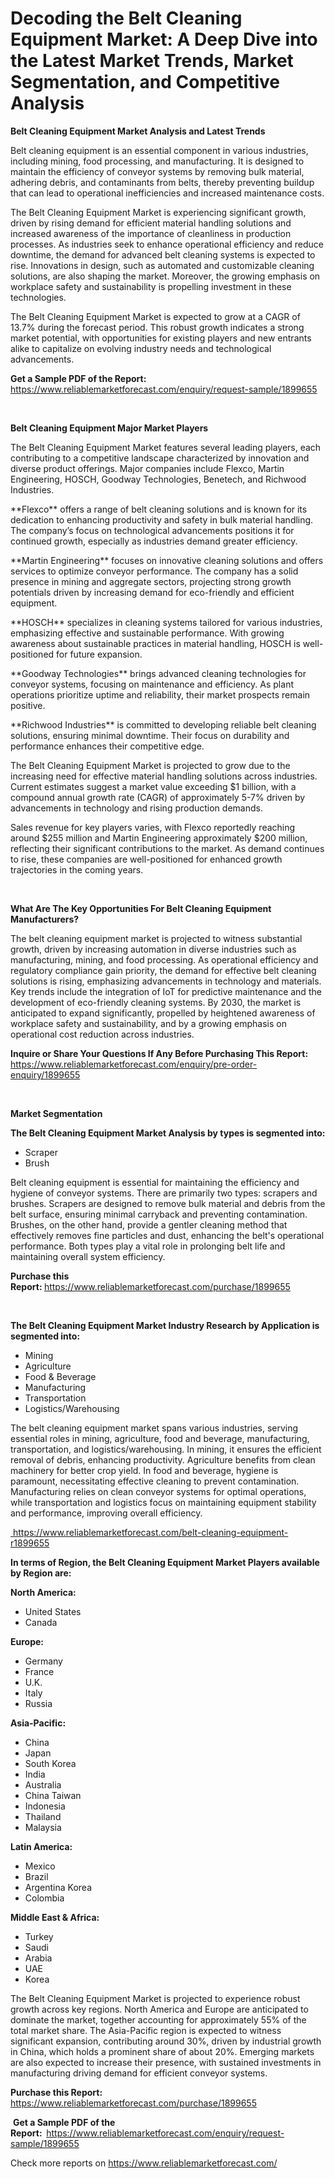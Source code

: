 <p><h1>Decoding the Belt Cleaning Equipment Market: A Deep Dive into the Latest Market Trends, Market Segmentation, and Competitive Analysis</h1></p><p><strong>Belt Cleaning Equipment Market Analysis and Latest Trends</strong></p>
<p><p>Belt cleaning equipment is an essential component in various industries, including mining, food processing, and manufacturing. It is designed to maintain the efficiency of conveyor systems by removing bulk material, adhering debris, and contaminants from belts, thereby preventing buildup that can lead to operational inefficiencies and increased maintenance costs.</p><p>The Belt Cleaning Equipment Market is experiencing significant growth, driven by rising demand for efficient material handling solutions and increased awareness of the importance of cleanliness in production processes. As industries seek to enhance operational efficiency and reduce downtime, the demand for advanced belt cleaning systems is expected to rise. Innovations in design, such as automated and customizable cleaning solutions, are also shaping the market. Moreover, the growing emphasis on workplace safety and sustainability is propelling investment in these technologies.</p><p>The Belt Cleaning Equipment Market is expected to grow at a CAGR of 13.7% during the forecast period. This robust growth indicates a strong market potential, with opportunities for existing players and new entrants alike to capitalize on evolving industry needs and technological advancements.</p></p>
<p><strong>Get a Sample PDF of the Report:&nbsp;</strong> <a href="https://www.reliablemarketforecast.com/enquiry/request-sample/1899655?utm_campaign=2325&utm_medium=2&utm_source=Github&utm_content=ia&utm_term=01032025&utm_id=belt-cleaning-equipment">https://www.reliablemarketforecast.com/enquiry/request-sample/1899655</a></p>
<p>&nbsp;</p>
<p><strong>Belt Cleaning Equipment Major Market Players</strong></p>
<p><p>The Belt Cleaning Equipment Market features several leading players, each contributing to a competitive landscape characterized by innovation and diverse product offerings. Major companies include Flexco, Martin Engineering, HOSCH, Goodway Technologies, Benetech, and Richwood Industries.</p><p>**Flexco** offers a range of belt cleaning solutions and is known for its dedication to enhancing productivity and safety in bulk material handling. The company’s focus on technological advancements positions it for continued growth, especially as industries demand greater efficiency.</p><p>**Martin Engineering** focuses on innovative cleaning solutions and offers services to optimize conveyor performance. The company has a solid presence in mining and aggregate sectors, projecting strong growth potentials driven by increasing demand for eco-friendly and efficient equipment.</p><p>**HOSCH** specializes in cleaning systems tailored for various industries, emphasizing effective and sustainable performance. With growing awareness about sustainable practices in material handling, HOSCH is well-positioned for future expansion.</p><p>**Goodway Technologies** brings advanced cleaning technologies for conveyor systems, focusing on maintenance and efficiency. As plant operations prioritize uptime and reliability, their market prospects remain positive.</p><p>**Richwood Industries** is committed to developing reliable belt cleaning solutions, ensuring minimal downtime. Their focus on durability and performance enhances their competitive edge.</p><p>The Belt Cleaning Equipment Market is projected to grow due to the increasing need for effective material handling solutions across industries. Current estimates suggest a market value exceeding $1 billion, with a compound annual growth rate (CAGR) of approximately 5-7% driven by advancements in technology and rising production demands.</p><p>Sales revenue for key players varies, with Flexco reportedly reaching around $255 million and Martin Engineering approximately $200 million, reflecting their significant contributions to the market. As demand continues to rise, these companies are well-positioned for enhanced growth trajectories in the coming years.</p></p>
<p>&nbsp;</p>
<p><strong>What Are The Key Opportunities For Belt Cleaning Equipment Manufacturers?</strong></p>
<p><p>The belt cleaning equipment market is projected to witness substantial growth, driven by increasing automation in diverse industries such as manufacturing, mining, and food processing. As operational efficiency and regulatory compliance gain priority, the demand for effective belt cleaning solutions is rising, emphasizing advancements in technology and materials. Key trends include the integration of IoT for predictive maintenance and the development of eco-friendly cleaning systems. By 2030, the market is anticipated to expand significantly, propelled by heightened awareness of workplace safety and sustainability, and by a growing emphasis on operational cost reduction across industries.</p></p>
<p><strong>Inquire or Share Your Questions If Any Before Purchasing This Report:</strong> <a href="https://www.reliablemarketforecast.com/enquiry/pre-order-enquiry/1899655?utm_campaign=2325&utm_medium=2&utm_source=Github&utm_content=ia&utm_term=01032025&utm_id=belt-cleaning-equipment">https://www.reliablemarketforecast.com/enquiry/pre-order-enquiry/1899655</a></p>
<p>&nbsp;</p>
<p><strong>Market Segmentation</strong></p>
<p><strong>The Belt Cleaning Equipment Market Analysis by types is segmented into:</strong></p>
<p><ul><li>Scraper</li><li>Brush</li></ul></p>
<p><p>Belt cleaning equipment is essential for maintaining the efficiency and hygiene of conveyor systems. There are primarily two types: scrapers and brushes. Scrapers are designed to remove bulk material and debris from the belt surface, ensuring minimal carryback and preventing contamination. Brushes, on the other hand, provide a gentler cleaning method that effectively removes fine particles and dust, enhancing the belt's operational performance. Both types play a vital role in prolonging belt life and maintaining overall system efficiency.</p></p>
<p><strong>Purchase this Report:&nbsp;</strong><a href="https://www.reliablemarketforecast.com/purchase/1899655?utm_campaign=2325&utm_medium=2&utm_source=Github&utm_content=ia&utm_term=01032025&utm_id=belt-cleaning-equipment">https://www.reliablemarketforecast.com/purchase/1899655</a></p>
<p>&nbsp;</p>
<p><strong>The Belt Cleaning Equipment Market Industry Research by Application is segmented into:</strong></p>
<p><ul><li>Mining</li><li>Agriculture</li><li>Food & Beverage</li><li>Manufacturing</li><li>Transportation</li><li>Logistics/Warehousing</li></ul></p>
<p><p>The belt cleaning equipment market spans various industries, serving essential roles in mining, agriculture, food and beverage, manufacturing, transportation, and logistics/warehousing. In mining, it ensures the efficient removal of debris, enhancing productivity. Agriculture benefits from clean machinery for better crop yield. In food and beverage, hygiene is paramount, necessitating effective cleaning to prevent contamination. Manufacturing relies on clean conveyor systems for optimal operations, while transportation and logistics focus on maintaining equipment stability and performance, improving overall efficiency.</p></p>
<p><a href="https://www.reliablemarketforecast.com/belt-cleaning-equipment-r1899655?utm_campaign=2325&utm_medium=2&utm_source=Github&utm_content=ia&utm_term=01032025&utm_id=belt-cleaning-equipment">&nbsp;https://www.reliablemarketforecast.com/belt-cleaning-equipment-r1899655</a></p>
<p><strong>In terms of Region, the Belt Cleaning Equipment Market Players available by Region are:</strong></p>
<p>
    <p> <strong> North America: </strong>
        <ul>
            <li>United States</li>
            <li>Canada</li>
        </ul>
        </p> 
    <p> <strong> Europe: </strong>
        <ul>
            <li>Germany</li>
            <li>France</li>
            <li>U.K.</li>
            <li>Italy</li>
            <li>Russia</li>
        </ul>
        </p> 
    <p> <strong> Asia-Pacific: </strong>
        <ul>
            <li>China</li>
            <li>Japan</li>
            <li>South Korea</li>
            <li>India</li>
            <li>Australia</li>
            <li>China Taiwan</li>
            <li>Indonesia</li>
            <li>Thailand</li>
            <li>Malaysia</li>
        </ul>
        </p> 
    <p> <strong> Latin America: </strong>
        <ul>
            <li>Mexico</li>
            <li>Brazil</li>
            <li>Argentina Korea</li>
            <li>Colombia</li>
        </ul>
        </p> 
    <p> <strong> Middle East & Africa: </strong>
        <ul>
            <li>Turkey</li>
            <li>Saudi</li>
            <li>Arabia</li>
            <li>UAE</li>
            <li>Korea</li>
        </ul>
    </p>
    </p>
<p><p>The Belt Cleaning Equipment Market is projected to experience robust growth across key regions. North America and Europe are anticipated to dominate the market, together accounting for approximately 55% of the total market share. The Asia-Pacific region is expected to witness significant expansion, contributing around 30%, driven by industrial growth in China, which holds a prominent share of about 20%. Emerging markets are also expected to increase their presence, with sustained investments in manufacturing driving demand for efficient conveyor systems.</p></p>
<p><strong>Purchase this Report: </strong><a href="https://www.reliablemarketforecast.com/purchase/1899655?utm_campaign=2325&utm_medium=2&utm_source=Github&utm_content=ia&utm_term=01032025&utm_id=belt-cleaning-equipment">https://www.reliablemarketforecast.com/purchase/1899655</a></p>
<p>&nbsp;<strong>Get a Sample PDF of the Report:&nbsp;&nbsp;</strong><a href="https://www.reliablemarketforecast.com/enquiry/request-sample/1899655?utm_campaign=2325&utm_medium=2&utm_source=Github&utm_content=ia&utm_term=01032025&utm_id=belt-cleaning-equipment">https://www.reliablemarketforecast.com/enquiry/request-sample/1899655</a></p>
<p><strong></strong></p>
<p>Check more reports on <a href="https://www.reliablemarketforecast.com/?utm_campaign=2325&utm_medium=2&utm_source=Github&utm_content=ia&utm_term=01032025&utm_id=belt-cleaning-equipment">https://www.reliablemarketforecast.com/</a></p>